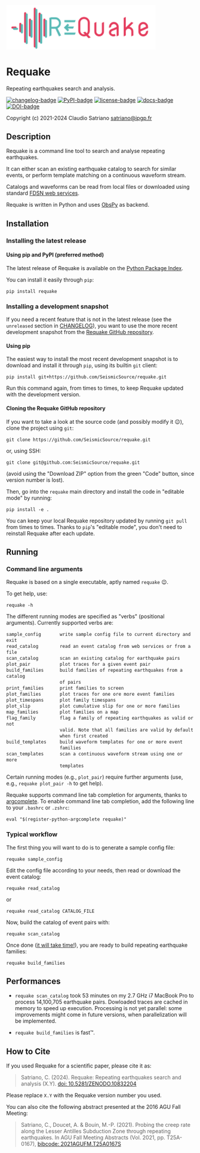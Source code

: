 <img src="imgs/Requake_logo.svg" width="400">

# Requake

Repeating earthquakes search and analysis.

[![changelog-badge]][changelog-link]
[![PyPI-badge]][PyPI-link]
[![license-badge]][license-link]
[![docs-badge]][docs-link]
[![DOI-badge]][DOI-link]

Copyright (c) 2021-2024 Claudio Satriano <satriano@ipgp.fr>

## Description

Requake is a command line tool to search and analyse repeating earthquakes.

It can either scan an existing earthquake catalog to search for similar events,
or perform template matching on a continuous waveform stream.

Catalogs and waveforms can be read from local files or downloaded using
standard [FDSN web services](https://www.fdsn.org/webservices/).

Requake is written in Python and uses [ObsPy](https://obspy.org) as backend.

## Installation

### Installing the latest release

#### Using pip and PyPI (preferred method)

The latest release of Requake is available on the
[Python Package Index](https://pypi.org/project/requake/).

You can install it easily through `pip`:

    pip install requake

### Installing a development snapshot

If you need a recent feature that is not in the latest release (see the
`unreleased` section in [CHANGELOG](CHANGELOG.md)), you want to use the more
recent development snapshot from the
[Requake GitHub repository](https://github.com/SeismicSource/requake).

#### Using pip

The easiest way to install the most recent development snapshot is to download
and install it through `pip`, using its builtin `git` client:

    pip install git+https://github.com/SeismicSource/requake.git

Run this command again, from times to times, to keep Requake updated with
the development version.

#### Cloning the Requake GitHub repository

If you want to take a look at the source code (and possibly modify it 😉),
clone the project using `git`:

    git clone https://github.com/SeismicSource/requake.git

or, using SSH:

    git clone git@github.com:SeismicSource/requake.git

(avoid using the "Download ZIP" option from the green "Code" button, since
version number is lost).

Then, go into the `requake` main directory and install the code in "editable
mode" by running:

    pip install -e .

You can keep your local Requake repository updated by running `git pull`
from times to times. Thanks to `pip`'s "editable mode", you don't need to
reinstall Requake after each update.

## Running

### Command line arguments

Requake is based on a single executable, aptly named `requake` 😉.

To get help, use:

    requake -h

The different running modes are specified as "verbs" (positional arguments).
Currently supported verbs are:

    sample_config       write sample config file to current directory and exit
    read_catalog        read an event catalog from web services or from a file
    scan_catalog        scan an existing catalog for earthquake pairs
    plot_pair           plot traces for a given event pair
    build_families      build families of repeating earthquakes from a catalog
                        of pairs
    print_families      print families to screen
    plot_families       plot traces for one ore more event families
    plot_timespans      plot family timespans
    plot_slip           plot cumulative slip for one or more families
    map_families        plot families on a map
    flag_family         flag a family of repeating earthquakes as valid or not
                        valid. Note that all families are valid by default
                        when first created
    build_templates     build waveform templates for one or more event
                        families
    scan_templates      scan a continuous waveform stream using one or more
                        templates

Certain running modes (e.g., `plot_pair`) require further arguments (use, e.g.,
`requake plot_pair -h` to get help).

Requake supports command line tab completion for arguments, thanks to
[argcomplete](https://kislyuk.github.io/argcomplete/).
To enable command line tab completion, add the following line to your `.bashrc`
or `.zshrc`:

    eval "$(register-python-argcomplete requake)"

### Typical workflow

The first thing you will want to do is to generate a sample config file:

    requake sample_config

Edit the config file according to your needs, then read or download the event
catalog:

    requake read_catalog

or

    requake read_catalog CATALOG_FILE

Now, build the catalog of event pairs with:

    requake scan_catalog

Once done ([it will take time!](#performances)), you are ready to build
repeating earthquake families:

    requake build_families

## Performances

- `requake scan_catalog` took 53 minutes on my 2.7 GHz i7 MacBook Pro to
process 14,100,705 earthquake pairs.
Dowloaded traces are cached in memory to speed up execution. Processing is not
yet parallel: some improvements might come in future versions, when
parallelization will be implemented.

- `requake build_families` is fast™.

## How to Cite

If you used Requake for a scientific paper, please cite it as:

> Satriano, C. (2024). Requake: Repeating earthquakes search and analysis (X.Y).
> [doi: 10.5281/ZENODO.10832204]

Please replace `X.Y` with the Requake version number you used.

You can also cite the following abstract presented at the
2016 AGU Fall Meeting:

> Satriano, C., Doucet, A. & Bouin, M.-P. (2021).
> Probing the creep rate along the Lesser Antilles Subduction Zone through repeating earthquakes.
> In AGU Fall Meeting Abstracts
> (Vol. 2021, pp. T25A-0167), [bibcode: 2021AGUFM.T25A0167S]

<!-- Badges and project links -->
[PyPI-badge]: http://img.shields.io/pypi/v/requake.svg
[PyPI-link]: https://pypi.python.org/pypi/requake
[license-badge]: https://img.shields.io/badge/license-GPLv3-green
[license-link]: https://www.gnu.org/licenses/gpl-3.0.html
[docs-badge]: https://readthedocs.org/projects/requake/badge/?version=latest
[docs-link]: https://requake.readthedocs.io/en/latest/?badge=latest
[changelog-badge]: https://img.shields.io/badge/Changelog-136CB6.svg
[changelog-link]: https://github.com/SeismicSource/requake/blob/main/CHANGELOG.md
[DOI-badge]: https://zenodo.org/badge/DOI/10.5281/zenodo.10832204.svg
[DOI-link]: https://doi.org/10.5281/zenodo.10832204

<!-- References -->
[doi: 10.5281/ZENODO.10832204]: https://doi.org/10.5281/ZENODO.10832204
[bibcode: 2021AGUFM.T25A0167S]: https://ui.adsabs.harvard.edu/abs/2021AGUFM.T25A0167S